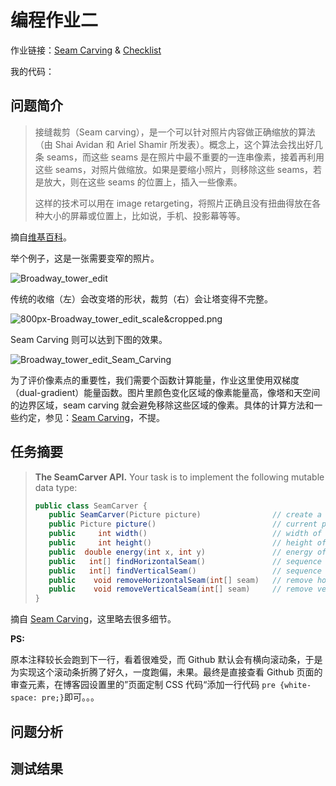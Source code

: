 # 编程作业二

作业链接：[Seam Carving](http://coursera.cs.princeton.edu/algs4/assignments/seam.html) & [Checklist](http://coursera.cs.princeton.edu/algs4/checklists/seam.html)

我的代码：

## 问题简介

>接缝裁剪（Seam carving），是一个可以针对照片内容做正确缩放的算法（由 Shai Avidan 和 Ariel Shamir 所发表）。概念上，这个算法会找出好几条 seams，而这些 seams 是在照片中最不重要的一连串像素，接着再利用这些 seams，对照片做缩放。如果是要缩小照片，则移除这些 seams，若是放大，则在这些 seams 的位置上，插入一些像素。
>
>这样的技术可以用在 image retargeting，将照片正确且没有扭曲得放在各种大小的屏幕或位置上，比如说，手机、投影幕等等。

摘自[维基百科](https://zh.wikipedia.org/wiki/%E6%8E%A5%E7%B8%AB%E8%A3%81%E5%89%AA)。

举个例子，这是一张需要变窄的照片。

![Broadway_tower_edit](https://upload.wikimedia.org/wikipedia/commons/thumb/c/cb/Broadway_tower_edit.jpg/800px-Broadway_tower_edit.jpg)

传统的收缩（左）会改变塔的形状，裁剪（右）会让塔变得不完整。

![800px-Broadway_tower_edit_scale&cropped.png](https://images2018.cnblogs.com/blog/886021/201806/886021-20180623113212758-796750501.png)

Seam Carving 则可以达到下图的效果。

![Broadway_tower_edit_Seam_Carving](https://upload.wikimedia.org/wikipedia/commons/thumb/e/ed/Broadway_tower_edit_Seam_Carving.png/800px-Broadway_tower_edit_Seam_Carving.png)

为了评价像素点的重要性，我们需要个函数计算能量，作业这里使用双梯度（dual-gradient）能量函数。图片里颜色变化区域的像素能量高，像塔和天空间的边界区域，seam carving 就会避免移除这些区域的像素。具体的计算方法和一些约定，参见：[Seam Carving](http://coursera.cs.princeton.edu/algs4/assignments/seam.html)，不提。

## 任务摘要

>**The SeamCarver API.** Your task is to implement the following mutable data type:
>```java
>public class SeamCarver {
>    public SeamCarver(Picture picture)                // create a seam carver object based on the given picture
>    public Picture picture()                          // current picture
>    public     int width()                            // width of current picture
>    public     int height()                           // height of current picture
>    public  double energy(int x, int y)               // energy of pixel at column x and row y
>    public   int[] findHorizontalSeam()               // sequence of indices for horizontal seam
>    public   int[] findVerticalSeam()                 // sequence of indices for vertical seam
>    public    void removeHorizontalSeam(int[] seam)   // remove horizontal seam from current picture
>    public    void removeVerticalSeam(int[] seam)     // remove vertical seam from current picture
>}
>```

摘自 [Seam Carving](http://coursera.cs.princeton.edu/algs4/assignments/seam.html)，这里略去很多细节。

**PS:**

原本注释较长会跑到下一行，看着很难受，而 Github 默认会有横向滚动条，于是为实现这个滚动条折腾了好久，一度跑偏，未果。最终是直接查看 Github 页面的审查元素，在博客园设置里的”页面定制 CSS 代码“添加一行代码 `pre {white-space: pre;}`即可。。。

## 问题分析

## 测试结果
